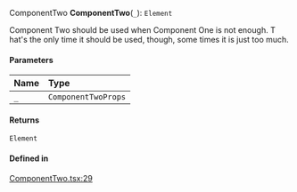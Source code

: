 ComponentTwo
**ComponentTwo**(`_`): `Element`

Component Two should be used when Component One is not enough. T
hat's the only time it should be used, though, some times it is just too much.

#### Parameters

| Name | Type |
| :------ | :------ |
| `_` | `ComponentTwoProps` |

#### Returns

`Element`

#### Defined in

[ComponentTwo.tsx:29](https://github.com/iway1/stack-native/blob/9be2dbe/react-native/src/components/ComponentTwo.tsx#L29)
